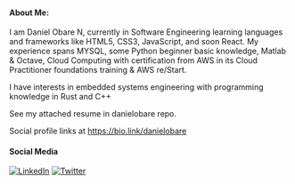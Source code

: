 #### About Me:
I am Daniel Obare N, currently in Software Engineering learning languages and frameworks like HTML5, CSS3, JavaScript, and soon React. My experience spans MYSQL, some Python beginner basic knowledge, Matlab & Octave, Cloud Computing with certification from AWS in its Cloud Practitioner foundations training & AWS re/Start. 

I have interests in embedded systems engineering with programming knowledge in Rust and C++

See my attached resume in danielobare repo.

Social profile links at https://bio.link/danielobare



#### Social Media
[![LinkedIn](https://img.shields.io/badge/LinkedIn-%230077B5.svg?logo=linkedin&logoColor=white)](https://linkedin.com/in/danielobare) [![Twitter](https://img.shields.io/badge/Twitter-%231DA1F2.svg?logo=Twitter&logoColor=white)](https://twitter.com/rexobare)
